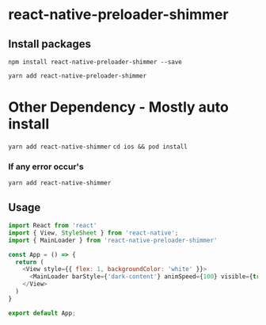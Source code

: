 # react-native-preloader-shimmer

## Install packages

`npm install react-native-preloader-shimmer --save`



`yarn add react-native-preloader-shimmer`

# Other Dependency - Mostly auto install

`yarn add react-native-shimmer`
`cd ios && pod install`

### If any error occur's

`yarn add react-native-shimmer`

## Usage

```javascript
import React from 'react'
import { View, StyleSheet } from 'react-native';
import { MainLoader } from 'react-native-preloader-shimmer'

const App = () => {
  return (
    <View style={{ flex: 1, backgroundColor: 'white' }}>
      <MainLoader barStyle={'dark-content'} animSpeed={100} visible={true} backgroundColor={'white'} />
    </View>
  )
}

export default App;
```
